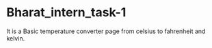 # Bharat_intern_task-1
It is a Basic temperature converter page from celsius to fahrenheit and kelvin.
